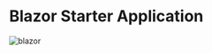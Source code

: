 # Blazor Starter Application
![blazor](https://user-images.githubusercontent.com/72235620/134267640-d7efade8-bf23-4d9f-ad4a-8a99eecb3699.JPG)
